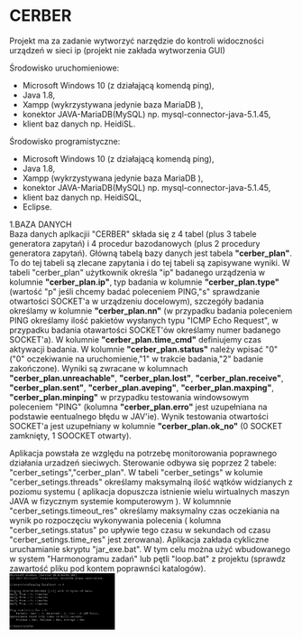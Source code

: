 # CERBER
Projekt ma za zadanie wytworzyć narzędzie do kontroli widoczności urządzeń w sieci ip (projekt nie zakłada wytworzenia GUI)

Środowisko uruchomieniowe:</BR>
- Microsoft Windows 10 (z działającą komendą ping),</BR>
- Java 1.8,</BR>
- Xampp (wykrzystywana jedynie baza MariaDB <klon MySQL>),</BR>
- konektor JAVA-MariaDB(MySQL) np. mysql-connector-java-5.1.45,</BR>
- klient baz danych np. HeidiSL.</BR>

Środowisko programistyczne:</BR>
- Microsoft Windows 10 (z działającą komendą ping),</BR>
- Java 1.8,</BR>
- Xampp (wykrzystywana jedynie baza MariaDB <klon MySQL>),</BR>
- konektor JAVA-MariaDB(MySQL) np. mysql-connector-java-5.1.45,</BR>
- klient baz danych np. HeidiSQL,
- Eclipse.

1.BAZA DANYCH</BR>
Baza danych aplkacjii "CERBER" składa się z 4 tabel (plus 3 tabele generatora zapytań) i 4 procedur bazodanowych (plus 2 procedury generatora zapytań). Główną tabelą bazy danych jest tabela <B>"cerber_plan"</B>. To do tej tabeli są zlecane zapytania i do tej tabeli są zapisywane wyniki. W tabeli "cerber_plan" użytkownik określa "ip" badanego urządzenia w kolumnie <B>"cerber_plan.ip"</B>, typ badania w kolumnie <B>"cerber_plan.type"</B> (wartość "p" jeśli chcemy badać poleceniem PING,"s" sprawdzanie otwartości SOCKET'a w urządzeniu docelowym), szczegóły badania określamy w kolumnie <B>"cerber_plan.nn"</B> (w przypadku badania poleceniem PING określamy ilość pakietów wysłanych typu "ICMP Echo Request", w przypadku badania otawartości SOCKET'ów określamy numer badanego SOCKET'a). W kolumnie <B>"cerber_plan.time_cmd"</B> definiujemy czas aktywacji badania. W kolumnie <B>"cerber_plan.status"</B> należy wpisać "0" ("0" oczekiwanie na uruchomienie,"1" w trakcie badania,"2" badanie zakończone). Wyniki są zwracane w kolumnach <B>"cerber_plan.unreachable"</B>, <B>"cerber_plan.lost"</B>, <B>"cerber_plan.receive"</B>, <B>"cerber_plan.sent"</B>, <B>"cerber_plan.aveping"</B>, <B>"cerber_plan.maxping"</B>, <B>"cerber_plan.minping"</B> w przypadku testowania windowsowym poleceniem "PING" (kolumna <B>"cerber_plan.erro"</B> jest uzupełniana na podstawie eentualnego błędu w JAV'ie). Wynik testowania otwartości SOCKET'a jest uzupełniany w kolumnie <B>"cerber_plan.ok_no"</B> (0 SOCKET zamknięty, 1 SOOCKET otwarty).


Aplikacja powstała ze względu na potrzebę monitorowania poprawnego działania urzadzeń sieciwych. Sterowanie odbywa się poprzez 2 tabele: "cerber_setings","cerber_plan". W tabeli "cerber_setings" w kolumie "cerber_setings.threads" określamy maksymalną ilość wątków widzianych z poziomu systemu ( aplikacja dopuszcza istnienie wielu wirtualnych maszyn JAVA w fizycznym systemie komputerowym ). W kolumnnie "cerber_setings.timeout_res" określamy maksymalny czas oczekiania na wynik po rozpoczęciu wykonywania polecenia ( kolumna "cerber_setings.status" po upływie tego czasu w sekundach od czasu "cerber_setings.time_res" jest zerowana).  Aplikacja zakłada cykliczne uruchamianie skryptu "jar_exe.bat".
W tym celu można użyć wbudowanego w system "Harmonogramu zadań" lub pętli "loop.bat" z projektu (sprawdz zawartość pliku pod kontem poprawnści katalogów).
<img src="https://github.com/stivi1501/CERBER/blob/master/ping.PNG" alt="ping" height="100">
